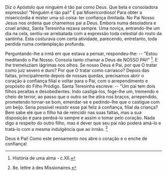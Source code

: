 
Diz o Apóstolo que ninguém é tão pai como Deus. Que bela e consoladora expressão! "Ninguém é tão pai!" E pai Misericordioso! Para obter a misericórdia é mister uma só coisa: ter confiança ilimitada. No Pai Nosso Jesus nos ordena que chamemos pai a Deus. Embora numa desoladora e cruel aridez, Santa Teresinha rezava sempre. Uma noviça, entrando-lhe um dia na cela, sentiu-se arrebatada com a expressão toda celestial do rosto da santinha. Esta costurava com certa atividade, parecendo, entretanto, toda perdida numa contemplação profunda.

Perguntando-lhe a irmã em que estava a pensar, respondeu-lhe: -- "Estou meditando o Pai Nosso. Consola tanto chamar a Deus de NOSSO PAI!" [^1]. E lhe tremeluziam lágrimas nos olhos. Se nosso Deus é Pai, por que O tratar como juiz severo e duro? Por que O tratar como carrasco? Depois das faltas, principalmente depois de nossas quedas, precisamos abrir o coração à confiança filial e voltar para o Pai, com o arrependimento e propósito do Filho Pródigo. Santa Teresinha escreve: -- "Um pai tem dois filhos peraltas e desobedientes. Indo castigá-los, foge-lhe um, tremendo e cheio de terror, ao passo que o outro se lhe atira nos braços, arrependido, prometendo tornar-se bom, emendar-se e pedindo-lhe que o castigue com um beijo. Seria possível resistir esse pai feliz à confiança, filial da criança? Bem sabe ele que o filho há de reincidir nas suas faltas, mas a sua disposição é para perdoá-lo sempre e assim o tomar pelo coração. Nada digo a respeito do outro filho, mas é dever que seu pai não poderá amá-lo e tratá-lo com a mesma indulgência que ao irmão. [^2]

Deus é Pai! Como este pensamento nos abre o coração e o enche de confiança!



[^1]: História de uma alma - c.XII.
[^2]: 8e. lettre à des Missionaires.